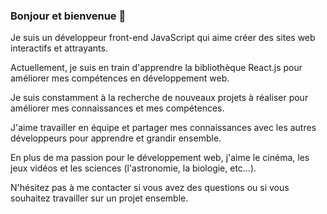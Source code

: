 ### Bonjour et bienvenue 👋
Je suis un développeur front-end JavaScript qui aime créer des sites web interactifs et attrayants. 

Actuellement, je suis en train d'apprendre la bibliothèque React.js pour améliorer mes compétences en développement web.

Je suis constamment à la recherche de nouveaux projets à réaliser pour améliorer mes connaissances et mes compétences. 

J'aime travailler en équipe et partager mes connaissances avec les autres développeurs pour apprendre et grandir ensemble.

En plus de ma passion pour le développement web,  j'aime le cinéma, les jeux vidéos et les sciences (l'astronomie, la biologie, etc...). 


N'hésitez pas à me contacter si vous avez des questions ou si vous souhaitez travailler sur un projet ensemble.


<!--
**Peter-Binate/Peter-Binate** is a ✨ _special_ ✨ repository because its `README.md` (this file) appears on your GitHub profile.
#GH-LIGHT-MODE-ONLY
#GH-DARK-MODE-ONLY
[![img_contact](./img/globe-light.svg)](https://peterbinate.com)
